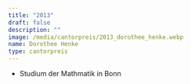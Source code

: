 ```yaml
---
title: "2013"
draft: false
description: ""
image: /media/cantorpreis/2013_dorothee_henke.webp
name: Dorothee Henke
type: cantorpreis
---
```

- Studium der Mathmatik in Bonn
